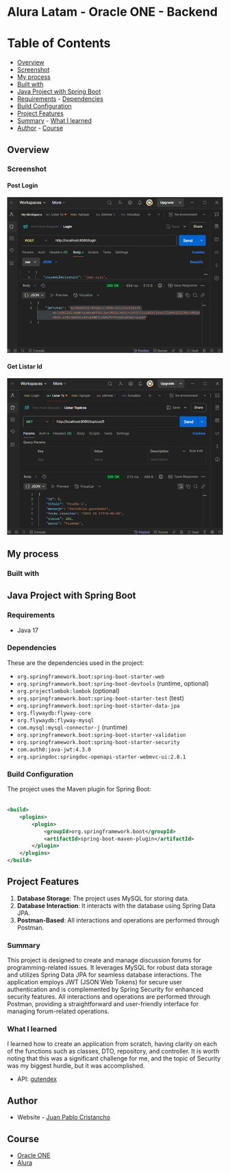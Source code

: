 # Alura Latam - Oracle ONE - Backend

# Table of Contents

- [Overview](#overview)
- [Screenshot](#screenshot)
- [My process](#my-process)
- [Built with](#built-with)
- [Java Project with Spring Boot](#java-project-with-spring-boot)
- [Requirements](#requirements) - [Dependencies](#dependencies)
- [Build Configuration](#build-configuration)
- [Project Features](#project-features)
- [Summary](#summary) - [What I learned](#what-i-learned)
- [Author](#author) - [Course](#course)

## Overview

### Screenshot

#### Post Login

![Login.png](src/main/java/images/Login.png)

#### Get Listar Id

![Get.png](src/main/java/images/Get.png)

## My process

### Built with

## Java Project with Spring Boot

### Requirements

- Java 17

### Dependencies

These are the dependencies used in the project:

- `org.springframework.boot:spring-boot-starter-web`
- `org.springframework.boot:spring-boot-devtools` (runtime, optional)
- `org.projectlombok:lombok` (optional)
- `org.springframework.boot:spring-boot-starter-test` (test)
- `org.springframework.boot:spring-boot-starter-data-jpa`
- `org.flywaydb:flyway-core`
- `org.flywaydb:flyway-mysql`
- `com.mysql:mysql-connector-j` (runtime)
- `org.springframework.boot:spring-boot-starter-validation`
- `org.springframework.boot:spring-boot-starter-security`
- `com.auth0:java-jwt:4.3.0`
- `org.springdoc:springdoc-openapi-starter-webmvc-ui:2.8.1`

### Build Configuration

The project uses the Maven plugin for Spring Boot:

```xml

<build>
    <plugins>
        <plugin>
            <groupId>org.springframework.boot</groupId>
            <artifactId>spring-boot-maven-plugin</artifactId>
        </plugin>
    </plugins>
</build>
```

## Project Features

1. **Database Storage**: The project uses MySQL for storing data.
2. **Database Interaction**: It interacts with the database using Spring Data JPA.
3. **Postman-Based**: All interactions and operations are performed through Postman.

### Summary

This project is designed to create and manage discussion forums for
programming-related issues. It leverages MySQL for robust data storage
and utilizes Spring Data JPA for seamless database interactions.
The application employs JWT (JSON Web Tokens) for secure user authentication
and is complemented by Spring Security for enhanced security features.
All interactions and operations are performed through Postman, providing a
straightforward and user-friendly interface for managing forum-related operations.

### What I learned

I learned how to create an application from scratch, having clarity on each of the
functions such as classes, DTO, repository, and controller. It is worth noting that
this was a significant challenge for me, and the topic of Security was my biggest
hurdle, but it was accomplished.

- API:  [gutendex](https://gutendex.com/)

## Author

- Website - [Juan Pablo Cristancho](https://my-portafolio-mygi-dvu8swsn6-juan-cris-projects.vercel.app)

## Course

- [Oracle ONE](https://my-portafolio-mygi-dvu8swsn6-juan-cris-projects.vercel.app)
- [Alura](https://www.linkedin.com/company/alura-latam/mycompany/)

